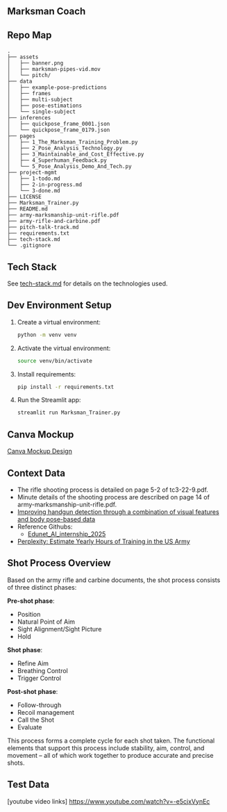 ## Marksman Coach

## Repo Map
```
.
├── assets
│   ├── banner.png
│   ├── marksman-pipes-vid.mov
│   └── pitch/ 
├── data
│   ├── example-pose-predictions
│   ├── frames
│   ├── multi-subject
│   ├── pose-estimations
│   └── single-subject
├── inferences
│   ├── quickpose_frame_0001.json
│   └── quickpose_frame_0179.json
├── pages
│   ├── 1_The_Marksman_Training_Problem.py
│   ├── 2_Pose_Analysis_Technology.py
│   ├── 3_Maintainable_and_Cost_Effective.py
│   ├── 4_Superhuman_Feedback.py
│   └── 5_Pose_Analysis_Demo_And_Tech.py
├── project-mgmt
│   ├── 1-todo.md
│   ├── 2-in-progress.md
│   └── 3-done.md
├── LICENSE
├── Marksman_Trainer.py
├── README.md
├── army-marksmanship-unit-rifle.pdf
├── army-rifle-and-carbine.pdf
├── pitch-talk-track.md
├── requirements.txt
├── tech-stack.md
└── .gitignore
```

## Tech Stack
See [tech-stack.md](tech-stack.md) for details on the technologies used.

## Dev Environment Setup
1. Create a virtual environment:
   ```bash
   python -m venv venv
   ```

2. Activate the virtual environment:
   ```bash
   source venv/bin/activate
   ```

3. Install requirements:
   ```bash
   pip install -r requirements.txt
   ```

4. Run the Streamlit app:
   ```bash
   streamlit run Marksman_Trainer.py
   ```

## Canva Mockup
[Canva Mockup Design](https://www.canva.com/design/DAGlwddIz1E/0pl_l_IyjJkSFSfd7dvlzg/edit)

## Context Data
- The rifle shooting process is detailed on page 5-2 of tc3-22-9.pdf.  
- Minute details of the shooting process are described on page 14 of army-marksmanship-unit-rifle.pdf.  
- [Improving handgun detection through a combination of visual features and body pose-based data](https://www.sciencedirect.com/science/article/pii/S0031320322007312)  
- Reference Githubs:
  - [Edunet_AI_internship_2025](https://github.com/itzdineshx/Edunet_AI_internship_2025?tab=readme-ov-file)
- [Perplexity: Estimate Yearly Hours of Training in the US Army](https://www.perplexity.ai/search/estimate-the-number-of-hours-t-xCe_kjK1ToOzN4tMdGjk9g#1)

## Shot Process Overview

Based on the army rifle and carbine documents, the shot process consists of three distinct phases:

**Pre-shot phase**:
- Position
- Natural Point of Aim
- Sight Alignment/Sight Picture
- Hold

**Shot phase**:
- Refine Aim
- Breathing Control
- Trigger Control

**Post-shot phase**:
- Follow-through
- Recoil management
- Call the Shot
- Evaluate

This process forms a complete cycle for each shot taken. The functional elements that support this process include stability, aim, control, and movement – all of which work together to produce accurate and precise shots.

## Test Data
[youtube video links]
https://www.youtube.com/watch?v=-e5cjxVynEc
